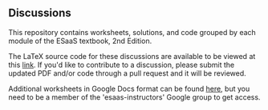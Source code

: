 ## Discussions

This repository contains worksheets, solutions, and code grouped by each module of the ESaaS textbook, 2nd Edition.

The LaTeX source code for these discussions are available to be viewed at this [link](https://www.overleaf.com/read/gqcbyhyqzfrj). If you'd like to contribute to a discussion, please submit the updated PDF and/or code through a pull request and it will be reviewed.

Additional worksheets in Google Docs format can be found [here](https://drive.google.com/drive/u/0/folders/0BxKnkWLvWBrTRk5HNXl6S292VWc?resourcekey=0-u5XDU755FoGda9dZQhwNlQ), but you need to be a member of the 'esaas-instructors' Google group to get access.
